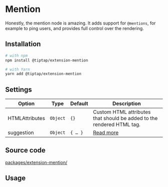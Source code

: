 # Mention
Honestly, the mention node is amazing. It adds support for `@mentions`, for example to ping users, and provides full control over the rendering.

## Installation
```bash
# with npm
npm install @tiptap/extension-mention

# with Yarn
yarn add @tiptap/extension-mention
```

## Settings
| Option         | Type     | Default | Description                                                           |
| -------------- | -------- | ------- | --------------------------------------------------------------------- |
| HTMLAttributes | `Object` | `{}`    | Custom HTML attributes that should be added to the rendered HTML tag. |
| suggestion     | `Object` | `{ … }` | [Read more](/api/utilities/suggestion)                                |

## Source code
[packages/extension-mention/](https://github.com/ueberdosis/tiptap-next/blob/main/packages/extension-mention/)

## Usage
<demo name="Nodes/Mention" />
